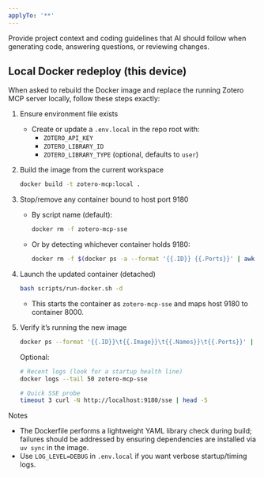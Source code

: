 ```yaml
---
applyTo: '**'
---
```

Provide project context and coding guidelines that AI should follow when generating code, answering questions, or reviewing changes.

## Local Docker redeploy (this device)

When asked to rebuild the Docker image and replace the running Zotero MCP server locally, follow these steps exactly:

1. Ensure environment file exists
	- Create or update a `.env.local` in the repo root with:
	  - `ZOTERO_API_KEY`
	  - `ZOTERO_LIBRARY_ID`
	  - `ZOTERO_LIBRARY_TYPE` (optional, defaults to `user`)

2. Build the image from the current workspace
	```bash
	docker build -t zotero-mcp:local .
	```

3. Stop/remove any container bound to host port 9180
	- By script name (default):
	  ```bash
	  docker rm -f zotero-mcp-sse
	  ```
	- Or by detecting whichever container holds 9180:
	  ```bash
	  docker rm -f $(docker ps -a --format '{{.ID}} {{.Ports}}' | awk '/0.0.0.0:9180->8000/ {print $1}')
	  ```

4. Launch the updated container (detached)
	```bash
	bash scripts/run-docker.sh -d
	```
	- This starts the container as `zotero-mcp-sse` and maps host 9180 to container 8000.

5. Verify it’s running the new image
	```bash
	docker ps --format '{{.ID}}\t{{.Image}}\t{{.Names}}\t{{.Ports}}' | grep 9180
	```
	Optional:
	```bash
	# Recent logs (look for a startup health line)
	docker logs --tail 50 zotero-mcp-sse

	# Quick SSE probe
	timeout 3 curl -N http://localhost:9180/sse | head -5
	```

Notes
- The Dockerfile performs a lightweight YAML library check during build; failures should be addressed by ensuring dependencies are installed via `uv sync` in the image.
- Use `LOG_LEVEL=DEBUG` in `.env.local` if you want verbose startup/timing logs.